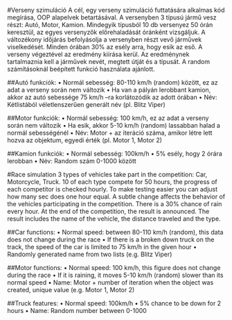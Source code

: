 #Verseny szimuláció
A cél, egy verseny szimuláció futtatására alkalmas kód megírása, OOP alapelvek betartásával. A versenyben 3 típusú jármű vesz részt: Autó, Motor, Kamion. Mindegyik típusból 10 db versenyez 50 órán keresztül, az egyes versenyzők előrehaladását óránként vizsgáljuk. A változékony időjárás befolyásolja a versenyben részt vevő járművek viselkedését. Minden órában 30% az esély arra, hogy esik az eső. A verseny végeztével az eredmény kiírása kerül. Az eredménynek tartalmaznia kell a járművek nevét, megtett útját és a típusát.
A random számításoknál beépített funkció használata ajánlott.

##Autó funkciók:
•	Normál sebesség: 80-110 km/h (random) között, ez az adat a verseny során nem változik
•	Ha van a pályán lerobbant kamion, akkor az autó sebessége 75 km/h –ra korlátozódik az adott órában
•	Név: Kétlistából véletlenszerűen generált név (pl. Blitz Viper) 

##Motor funkciók:
•	Normál sebesség: 100 km/h, ez az adat a verseny során nem változik
•	Ha esik, akkor 5-10 km/h (random) lassabban halad a normál sebességénél
•	Név: Motor + az iteráció száma, amikor létre lett hozva az objektum, egyedi érték (pl. Motor 1, Motor 2)

##Kamion funkciók:
•	Normál sebesség: 100km/h
•	5% esély, hogy 2 órára lerobban
•	Név: Random szám 0-1000 között

#Race simulation
3 types of vehicles take part in the competition: Car, Motorcycle, Truck. 10 of each type compete for 50 hours, the progress of each competitor is checked hourly. To make testing easier you can adjust how many sec does one hour equal.
A subtle change affects the behavior of the vehicles participating in the competition. There is a 30% chance of rain every hour. At the end of the competition, the result is announced. The result includes the name of the vehicle, the distance traveled and the type.

##Car functions:
• Normal speed: between 80-110 km/h (random), this data does not change during the race
• If there is a broken down truck on the track, the speed of the car is limited to 75 km/h in the given hour
• Randomly generated name from two lists (e.g. Blitz Viper)

##Motor functions:
• Normal speed: 100 km/h, this figure does not change during the race
• If it is raining, it moves 5-10 km/h (random) slower than its normal speed
• Name: Motor + number of iteration when the object was created, unique value (e.g. Motor 1, Motor 2)

##Truck features:
• Normal speed: 100km/h
• 5% chance to be down for 2 hours
• Name: Random number between 0-1000

